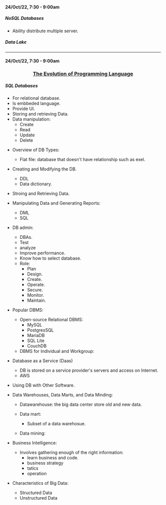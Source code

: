 #### 24/Oct/22, 7:30 - 9:00am

##### NoSQL Databases

- Ability distribute multiple server.

##### Data Lake

------------------------------------

#### 24/Oct/22, 7:30 - 9:00am

### <center><u> The Evolution of Programming Language </u> </center>

##### SQL Databases

- For relational database.
- Is embbeded language.
- Provide UI.
- Storing and retrieving Data.
- Data manipulation:
    - Create
    - Read
    - Update
    - Delete
+ Overview of DB Types:
    - Flat file: database that doesn't have relationship such as exel.

+ Creating and Modifying the DB.
    - DDL
    - Data dictionary.

+ Stroing and Retrieving Data.

+ Manipulating Data and Generating Reports:
    - DML
    - SQL

+ DB admin:
    - DBAs.
    - Test 
    - analyze
    - Improve performance.
    - Know how to select database.
    + Role:
        - Plan
        - Design.
        - Create.
        - Operate.
        - Secure.
        - Monitor.
        - Maintain.

+ Popular DBMS:
    + Open-source Relational DBMS:
        - MySQL
        - PostgresSQL
        - MariaDB
        - SQL Lite
        - CouchDB
    + DBMS for Individual and Workgroup:

+ Database as a Service (Daas)
    - DB is stored on a service provider's servers and access on Internet.
    - AWS

+ Using DB with Other Software.

+ Data Warehouses, Data Marts, and Data Minding:
    - Datawarehouse: the big data center store old and new data.
    - Data mart:
        - Subset of a data warehosue.

    - Data mining:


+ Business Intelligence:

    - Involves gathering enough of the right information:
        - learn business and code.
        - business strategy
        - tatics
        - operation

+ Characteristics of Big Data:
    - Structured Data
    - Unstructured Data


